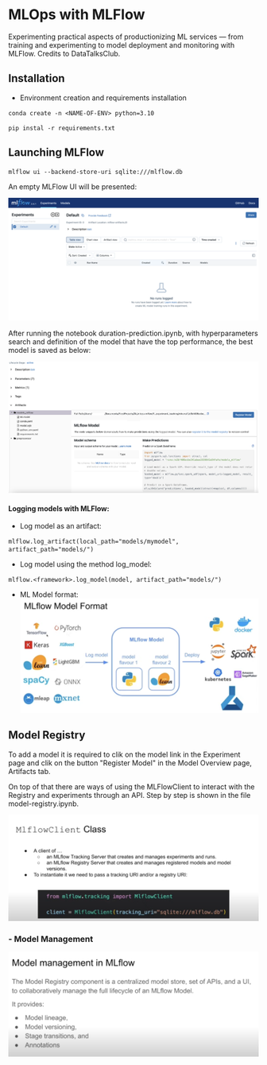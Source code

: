 # MLOps with MLFlow
 Experimenting practical aspects of productionizing ML services — from training and experimenting to model deployment and monitoring with MLFlow. Credits to DataTalksClub.

## Installation
- Environment creation and requirements installation

```
conda create -n <NAME-OF-ENV> python=3.10
```

```
pip instal -r requirements.txt
```



## Launching MLFlow

```
mlflow ui --backend-store-uri sqlite:///mlflow.db
```

An empty MLFlow UI will be presented:

![alt text](images/MLFlow.png)


After running the notebook duration-prediction.ipynb, with hyperparameters search and definition of the model that have the top performance, the best model is saved as below:


![alt text](images/Model-MLFlow.png)


#### Logging models with MLFlow:
- Log model as an artifact:

```
mlflow.log_artifact(local_path="models/mymodel", artifact_path="models/")
```

- Log model using the method log_model:
```
mlflow.<framework>.log_model(model, artifact_path="models/")
```

- ML Model format:
![alt text](images/MLFlow_model_format.png)


## Model Registry

To add a model it is required to clik on the model link in the Experiment page and clik on the button "Register Model" in the Model Overview page, Artifacts tab.

On top of that there are ways of using the MLFlowClient to interact with the Registry and experiments through an API. Step by step is shown in the file model-registry.ipynb.

![alt text](images/MLFlow-CLient.png)

### - Model Management

![alt text](images/MLFlow-model-mgnt.png)



